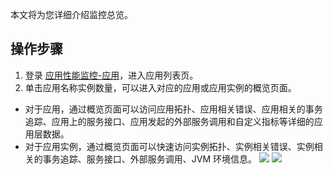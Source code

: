 本文将为您详细介绍监控总览。

## 操作步骤

1. 登录 [应用性能监控-应用](https://console.cloud.tencent.com/tapm/application)，进入应用列表页。
2. 单击应用名称实例数量，可以进入对应的应用或应用实例的概览页面。
 - 对于应用，通过概览页面可以访问应用拓扑、应用相关错误、应用相关的事务追踪、应用上的服务接口、应用发起的外部服务调用和自定义指标等详细的应用层数据。
 - 对于应用实例，通过概览页面可以快速访问实例拓扑、实例相关错误、实例相关的事务追踪、服务接口、外部服务调用、JVM 环境信息。
![](https://main.qcloudimg.com/raw/1558408b4a0d33988157cca7c76b942b.png)
![](https://main.qcloudimg.com/raw/250cc2388c4c850fc98bfc50dc9b0f72.png)

